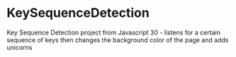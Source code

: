 # KeySequenceDetection
Key Sequence Detection project from Javascript 30 - listens for a certain sequence of keys then changes the background color of the page and adds unicorns
